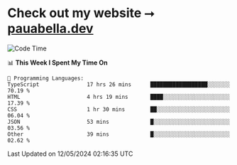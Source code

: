 # Check out my website ⭢ [pauabella.dev](https://pauabella.dev)

<!--START_SECTION:waka-->
![Code Time](http://img.shields.io/badge/Code%20Time-3%2C319%20hrs%2020%20mins-blue)

📊 **This Week I Spent My Time On** 

```text
💬 Programming Languages: 
TypeScript               17 hrs 26 mins      ██████████████████░░░░░░░   70.19 % 
HTML                     4 hrs 19 mins       ████░░░░░░░░░░░░░░░░░░░░░   17.39 % 
CSS                      1 hr 30 mins        ██░░░░░░░░░░░░░░░░░░░░░░░   06.04 % 
JSON                     53 mins             █░░░░░░░░░░░░░░░░░░░░░░░░   03.56 % 
Other                    39 mins             █░░░░░░░░░░░░░░░░░░░░░░░░   02.62 % 
```


 Last Updated on 12/05/2024 02:16:35 UTC
<!--END_SECTION:waka-->
